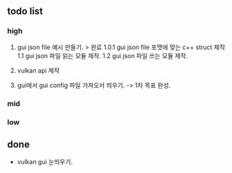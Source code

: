 ## todo list
### high
1. gui json file 예시 만들기. > 완료
1.0.1 gui json file 포맷에 맞는 c++ struct 제작
1.1 gui json 파일 읽는 모듈 제작.
1.2 gui json 파일 쓰는 모듈 제작.

2. vulkan api 제작
3. gui에서 gui config 파일 가져오서 띄우기.
-> 1차 목표 완성.

### mid

### low


## done
- vulkan gui 눈띄우기.